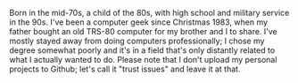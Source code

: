Born in the mid-70s, a child of the 80s, with high school and military service in the 90s.
I've been a computer geek since Christmas 1983, when my father bought an old TRS-80 computer for my brother and I to share.
I've mostly stayed away from doing computers professionally; I chose my degree somewhat poorly and it's in a field that's only distantly related to what I actually wanted to do.
Please note that I don't upload my personal projects to Github; let's call it "trust issues" and leave it at that.

<!---
eriksiers/eriksiers is a ✨ special ✨ repository because its `README.md` (this file) appears on your GitHub profile.
You can click the Preview link to take a look at your changes.
--->
